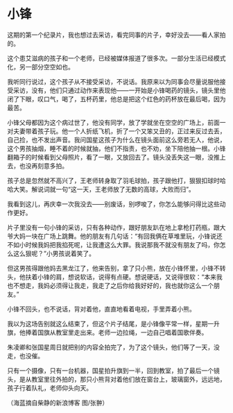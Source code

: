 # 小锋

这期的第一个纪录片，我也想过去采访，看完同事的片子，幸好没去——看人家拍的。 

这个患艾滋病的孩子和一个老师，已经被媒体报道了很多次。一部分生活已经模式化，另一部分空空如也。 

我听同行说过，这个孩子从不接受采访，不说话。我原来以为同事会尽量说服他接受采访，没有，他们只通过动作来表现他——一开始是小锋喝药的镜头，镜头里他闭了下眼，叹口气，喝了，五杯药里，他总是把这个红色的药杯放在最后喝，因为最苦。 

小锋父母都因为这个病过世了，他没有同学，放了学就坐在空空的广场上，前面一对夫妻带着孩子玩。他一个人折纸飞机，折了一个又笨又丑的，正过来反过去丢，自己捡，也不发出声音。我问国星这孩子为什么在镜头面前这么旁若无人，他说，这个男孩抽烟，睡不着的时候就抽，他们不指责，也不劝，坐下陪他抽一根。小锋翻箱子的时候看到父母照片，看了一眼，又放回去了。镜头没丢失这一眼，没推上去，也没再刻意多拍。 

孩子总是忽然就不高兴了，王老师转身取了羽毛球拍，孩子跟他打，狠狠扣球时哈哈大笑。解说词就一句“这一天，王老师放了无数的高球，大败而归”。 

我看到这儿，再庆幸一次我没去——别废话，别啰唆了，你怎么能够问得比这些动作更好。 

片子里没有一句小锋的采访，只有各种动作，跟好朋友趴在地上拿枪打药瓶，跟大爷大妈一块在广场上跳舞。他的朋友有几句话：“有回我俩在草堆里玩，小锋说还不如小时候我妈把我掐死呢，让我遭这么大罪。我说那我不就没有朋友了吗，你怎么这么狠呢？”小男孩说着笑了。 

但这男孩得跟他妈去黑龙江了，他来告别，拿了只小熊，放在小锋怀里，小锋不转头，他扶着小锋的肩，想说软话，说得有点硬。想说硬话，又说得很软：“本来我也不想走，我妈必须得让我走，我走了之后你给我好好的，我也就你这么一个朋友。” 

小锋不回头，也不说话，背对着他，直直地看着电视，手里弄着小熊。 

我以为这场告别就这么结束了，但这个片子结尾，是小锋像平常一样，星期一升旗，他捧着国旗从教室里走出来。老师一边拉绳，一边自己唱着国歌伴奏。 

朱凌卿和张国星周日就把别的内容全拍完了，为了这个镜头，他们等了一天，没走，也没催。 

只有一个摄像，只有一台机器，国星拍升旗到一半，回到教室，拍了最后一个镜头，是从教室里往外拍的，那只小熊背对着他们放在窗台上，玻璃窗外，远远地，孩子行着队礼，老师仰头向天。 

（海蓝摘自柴静的新浪博客 图/张翀）